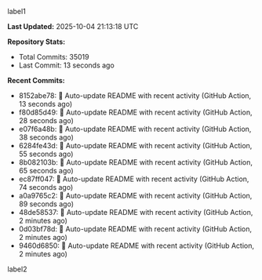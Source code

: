 
label1 
<!-- ACTIVITY_START -->
**Last Updated:** 2025-10-04 21:13:18 UTC

**Repository Stats:**
- Total Commits: 35019
- Last Commit: 13 seconds ago

**Recent Commits:**
- 8152abe78: 🤖 Auto-update README with recent activity (GitHub Action, 13 seconds ago)
- f80d85d49: 🤖 Auto-update README with recent activity (GitHub Action, 28 seconds ago)
- e07f6a48b: 🤖 Auto-update README with recent activity (GitHub Action, 38 seconds ago)
- 6284fe43d: 🤖 Auto-update README with recent activity (GitHub Action, 55 seconds ago)
- 8b082103b: 🤖 Auto-update README with recent activity (GitHub Action, 65 seconds ago)
- ec87ff047: 🤖 Auto-update README with recent activity (GitHub Action, 74 seconds ago)
- a0a9765c2: 🤖 Auto-update README with recent activity (GitHub Action, 89 seconds ago)
- 48de58537: 🤖 Auto-update README with recent activity (GitHub Action, 2 minutes ago)
- 0d03bf78d: 🤖 Auto-update README with recent activity (GitHub Action, 2 minutes ago)
- 9460d6850: 🤖 Auto-update README with recent activity (GitHub Action, 2 minutes ago)
<!-- ACTIVITY_END -->

label2
